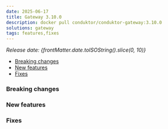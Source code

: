 ```yaml
---
date: 2025-06-17
title: Gateway 3.10.0
description: docker pull conduktor/conduktor-gateway:3.10.0
solutions: gateway
tags: features,fixes
---
```


*Release date: {frontMatter.date.toISOString().slice(0, 10)}*

- [Breaking changes](#breaking-changes)
- [New features](#new-features)
- [Fixes](#fixes)

### Breaking changes

### New features

### Fixes
